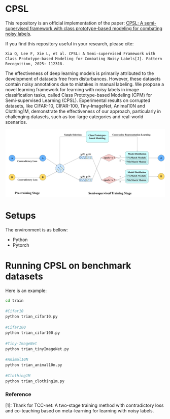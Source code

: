 # CPSL

This repository is an official implementation of the paper: [CPSL: A semi-supervised framework with class prototype-based modeling for combating noisy labels](https://www.sciencedirect.com/science/article/abs/pii/S0031320325009793).

If you find this repository useful in your research, please cite:

```
Xia Q, Lee F, Xie L, et al. CPSL: A Semi-supervised Framework with Class Prototype-based Modeling for Combating Noisy Labels[J]. Pattern Recognition, 2025: 112318.
```

The effectiveness of deep learning models is primarily attributed to the development of datasets free from disturbances. However, these datasets contain noisy annotations due to mistakes in manual labeling. We propose a novel learning framework for learning with noisy labels in image classification tasks, called Class Prototype-based Modeling (CPM) for Semi-supervised Learning (CPSL). Experimental results on corrupted datasets, like CIFAR-10, CIFAR-100, Tiny-ImageNet, Animal10N and Clothing1M, demonstrate the effectiveness of our approach, particularly in challenging datasets, such as too-large categories and real-world scenarios.

![overview](docs/CPSL.jpg)

# Setups

The environment is as bellow:

- Python
- Pytorch

# Running CPSL on benchmark datasets

Here is an example:

```bash
cd train

#Cifar10
python trian_cifar10.py

#Cifar100
python trian_cifar100.py

#Tiny-ImageNet
python trian_tinyImageNet.py

#Animal10N
python trian_animal10n.py

#Clothing1M
python trian_clothing1m.py

```

### Reference

[1]: Thank for TCC-net: A two-stage training method with contradictory loss and co-teaching based on meta-learning for learning with noisy labels.
